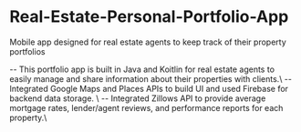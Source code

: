 # Real-Estate-Personal-Portfolio-App
Mobile app designed for real estate agents to keep track of their property portfolios

-- This portfolio app is built in Java and Koitlin for real estate agents to easily manage and share information about their properties with clients.\\
-- Integrated Google Maps and Places APIs to build UI and used Firebase for backend data storage. \\
-- Integrated Zillows API to provide average mortgage rates, lender/agent reviews, and performance reports for each property.\\
